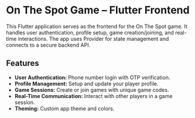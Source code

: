 # On The Spot Game – Flutter Frontend

This Flutter application serves as the frontend for the On The Spot game. It handles user authentication, profile setup, game creation/joining, and real-time interactions. The app uses Provider for state management and connects to a secure backend API.

## Features
- **User Authentication:** Phone number login with OTP verification.
- **Profile Management:** Setup and update your player profile.
- **Game Sessions:** Create or join games with unique game codes.
- **Real-Time Communication:** Interact with other players in a game session.
- **Theming:** Custom app theme and colors.
